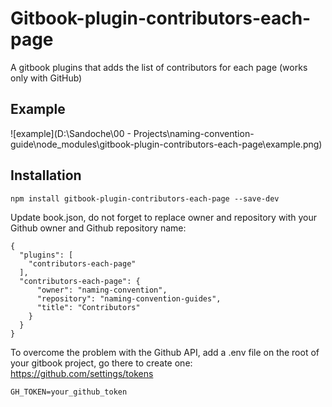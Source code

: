 # Gitbook-plugin-contributors-each-page
A gitbook plugins that adds the list of contributors for each page (works only with GitHub)

## Example

![example](D:\Sandoche\00 - Projects\naming-convention-guide\node_modules\gitbook-plugin-contributors-each-page\example.png)

## Installation
```
npm install gitbook-plugin-contributors-each-page --save-dev
```

Update book.json, do not forget to replace owner and repository with your Github owner and Github repository name:
```
{
  "plugins": [
    "contributors-each-page"
  ],
  "contributors-each-page": {
      "owner": "naming-convention",
      "repository": "naming-convention-guides",
      "title": "Contributors"
    }
  }
}
```

To overcome the problem with the Github API, add a .env file on the root of your gitbook project, go there to create one: https://github.com/settings/tokens
```
GH_TOKEN=your_github_token
```
